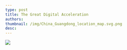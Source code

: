 ```yaml
---
type: post
title: The Great Digital Acceleration
authors:
thumbnail: /img/China_Guangdong_location_map.svg.png
desc:
---
```



![](https://github.com/theatlasofdata/ecoflow/blob/master/digital-acceleration/meteorology_trends2.png?raw=true)
